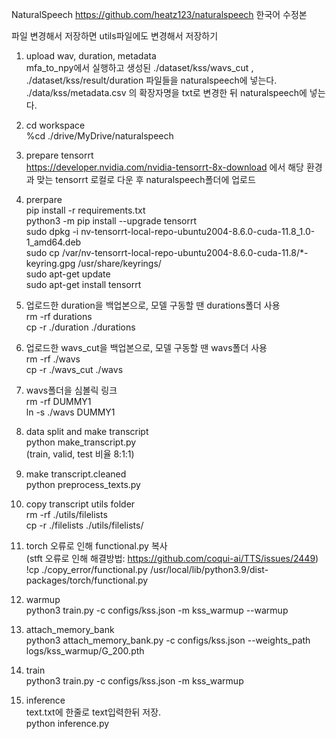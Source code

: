 NaturalSpeech
https://github.com/heatz123/naturalspeech 한국어 수정본

파일 변경해서 저장하면
utils파일에도 변경해서 저장하기


1. upload wav, duration, metadata<br/>
mfa_to_npy에서 실행하고 생성된 ./dataset/kss/wavs_cut , ./dataset/kss/result/duration 파일들을 naturalspeech에 넣는다.<br/>
./data/kss/metadata.csv 의 확장자명을 txt로 변경한 뒤 naturalspeech에 넣는다.

2. cd workspace<br/>
%cd ./drive/MyDrive/naturalspeech

3. prepare tensorrt<br/>
https://developer.nvidia.com/nvidia-tensorrt-8x-download 에서 해당 환경과 맞는 tensorrt 로컬로 다운 후 naturalspeech폴더에 업로드

4. prerpare<br/>
pip install -r requirements.txt<br/>
python3 -m pip install --upgrade tensorrt<br/>
sudo dpkg -i nv-tensorrt-local-repo-ubuntu2004-8.6.0-cuda-11.8_1.0-1_amd64.deb<br/>
sudo cp /var/nv-tensorrt-local-repo-ubuntu2004-8.6.0-cuda-11.8/*-keyring.gpg /usr/share/keyrings/<br/>
sudo apt-get update<br/>
sudo apt-get install tensorrt

5. 업로드한 duration을 백업본으로, 모델 구동할 땐 durations폴더 사용<br/>
rm -rf durations<br/>
cp -r ./duration ./durations

6. 업로드한 wavs_cut을 백업본으로, 모델 구동할 땐 wavs폴더 사용<br/>
rm -rf ./wavs<br/>
cp -r ./wavs_cut ./wavs

7. wavs폴더을 심볼릭 링크<br/>
rm -rf DUMMY1<br/>
ln -s ./wavs DUMMY1

8. data split and make transcript<br/>
python make_transcript.py<br/>
(train, valid, test 비율 8:1:1)

9. make transcript.cleaned<br/>
python preprocess_texts.py

10. copy transcript utils folder<br/>
rm -rf ./utils/filelists<br/>
cp -r ./filelists ./utils/filelists/

11. torch 오류로 인해 functional.py 복사<br/>
(stft 오류로 인해 해결방법: https://github.com/coqui-ai/TTS/issues/2449)<br/>
!cp ./copy_error/functional.py /usr/local/lib/python3.9/dist-packages/torch/functional.py

12. warmup<br/>
python3 train.py -c configs/kss.json -m kss_warmup --warmup

13. attach_memory_bank<br/>
python3 attach_memory_bank.py -c configs/kss.json --weights_path logs/kss_warmup/G_200.pth

14. train<br/>
python3 train.py -c configs/kss.json -m kss_warmup

15. inference<br/>
text.txt에 한줄로 text입력한뒤 저장.<br/>
python inference.py
